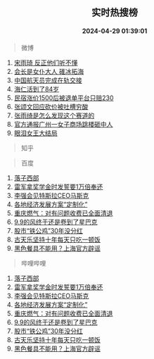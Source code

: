 <div align="center"><h2>实时热搜榜</h2><h4>2024-04-29 01:39:01</h4></div>

> 微博  

1. [宋雨琦 反正他们听不懂](https://s.weibo.com/weibo?q=%E5%AE%8B%E9%9B%A8%E7%90%A6%20%E5%8F%8D%E6%AD%A3%E4%BB%96%E4%BB%AC%E5%90%AC%E4%B8%8D%E6%87%82&t=31&band_rank=1&Refer=top)<br />
2. [会长是女仆大人 碓冰拓海](https://s.weibo.com/weibo?q=%E4%BC%9A%E9%95%BF%E6%98%AF%E5%A5%B3%E4%BB%86%E5%A4%A7%E4%BA%BA%20%E7%A2%93%E5%86%B0%E6%8B%93%E6%B5%B7&t=31&band_rank=2&Refer=top)<br />
3. [中国航天员完成在轨交接](https://s.weibo.com/weibo?q=%23%E4%B8%AD%E5%9B%BD%E8%88%AA%E5%A4%A9%E5%91%98%E5%AE%8C%E6%88%90%E5%9C%A8%E8%BD%A8%E4%BA%A4%E6%8E%A5%23&t=31&band_rank=3&Refer=top)<br />
4. [海仁活到了84岁](https://s.weibo.com/weibo?q=%23%E6%B5%B7%E4%BB%81%E6%B4%BB%E5%88%B0%E4%BA%8684%E5%B2%81%23&t=31&band_rank=4&Refer=top)<br />
5. [民宿涨价1500后被退单平台只赔230](https://s.weibo.com/weibo?q=%23%E6%B0%91%E5%AE%BF%E6%B6%A8%E4%BB%B71500%E5%90%8E%E8%A2%AB%E9%80%80%E5%8D%95%E5%B9%B3%E5%8F%B0%E5%8F%AA%E8%B5%94230%23&t=31&band_rank=5&Refer=top)<br />
6. [张颂文回应砍价被吐槽穷酸](https://s.weibo.com/weibo?q=%23%E5%BC%A0%E9%A2%82%E6%96%87%E5%9B%9E%E5%BA%94%E7%A0%8D%E4%BB%B7%E8%A2%AB%E5%90%90%E6%A7%BD%E7%A9%B7%E9%85%B8%23&t=31&band_rank=6&Refer=top)<br />
7. [张雨绮是怎么发现这个赛道的](https://s.weibo.com/weibo?q=%23%E5%BC%A0%E9%9B%A8%E7%BB%AE%E6%98%AF%E6%80%8E%E4%B9%88%E5%8F%91%E7%8E%B0%E8%BF%99%E4%B8%AA%E8%B5%9B%E9%81%93%E7%9A%84%23&t=31&band_rank=7&Refer=top)<br />
8. [官方通报广州一女子商场跳楼砸中人](https://s.weibo.com/weibo?q=%23%E5%AE%98%E6%96%B9%E9%80%9A%E6%8A%A5%E5%B9%BF%E5%B7%9E%E4%B8%80%E5%A5%B3%E5%AD%90%E5%95%86%E5%9C%BA%E8%B7%B3%E6%A5%BC%E7%A0%B8%E4%B8%AD%E4%BA%BA%23&t=31&band_rank=8&Refer=top)<br />
9. [眼泪女王大结局](https://s.weibo.com/weibo?q=%E7%9C%BC%E6%B3%AA%E5%A5%B3%E7%8E%8B%E5%A4%A7%E7%BB%93%E5%B1%80&t=31&band_rank=9&Refer=top)<br />

> 知乎  


> 百度  

1. [落子西部](https://www.baidu.com/s?wd=%E8%90%BD%E5%AD%90%E8%A5%BF%E9%83%A8&sa=fyb_news&rsv_dl=fyb_news)<br />
2. [雷军拿奖学金时发誓要1万倍奉还](https://www.baidu.com/s?wd=%E9%9B%B7%E5%86%9B%E6%8B%BF%E5%A5%96%E5%AD%A6%E9%87%91%E6%97%B6%E5%8F%91%E8%AA%93%E8%A6%811%E4%B8%87%E5%80%8D%E5%A5%89%E8%BF%98&sa=fyb_news&rsv_dl=fyb_news)<br />
3. [李强会见特斯拉CEO马斯克](https://www.baidu.com/s?wd=%E6%9D%8E%E5%BC%BA%E4%BC%9A%E8%A7%81%E7%89%B9%E6%96%AF%E6%8B%89CEO%E9%A9%AC%E6%96%AF%E5%85%8B&sa=fyb_news&rsv_dl=fyb_news)<br />
4. [各地经济发展方案“定制化”](https://www.baidu.com/s?wd=%E5%90%84%E5%9C%B0%E7%BB%8F%E6%B5%8E%E5%8F%91%E5%B1%95%E6%96%B9%E6%A1%88%E2%80%9C%E5%AE%9A%E5%88%B6%E5%8C%96%E2%80%9D&sa=fyb_news&rsv_dl=fyb_news)<br />
5. [重庆燃气：对有问题收费已全面清退](https://www.baidu.com/s?wd=%E9%87%8D%E5%BA%86%E7%87%83%E6%B0%94%EF%BC%9A%E5%AF%B9%E6%9C%89%E9%97%AE%E9%A2%98%E6%94%B6%E8%B4%B9%E5%B7%B2%E5%85%A8%E9%9D%A2%E6%B8%85%E9%80%80&sa=fyb_news&rsv_dl=fyb_news)<br />
6. [9.9的风终于还是卷到了星巴克](https://www.baidu.com/s?wd=9.9%E7%9A%84%E9%A3%8E%E7%BB%88%E4%BA%8E%E8%BF%98%E6%98%AF%E5%8D%B7%E5%88%B0%E4%BA%86%E6%98%9F%E5%B7%B4%E5%85%8B&sa=fyb_news&rsv_dl=fyb_news)<br />
7. [股市“铁公鸡”30年没分红](https://www.baidu.com/s?wd=%E8%82%A1%E5%B8%82%E2%80%9C%E9%93%81%E5%85%AC%E9%B8%A1%E2%80%9D30%E5%B9%B4%E6%B2%A1%E5%88%86%E7%BA%A2&sa=fyb_news&rsv_dl=fyb_news)<br />
8. [古天乐坚持十年每天只吃一顿饭](https://www.baidu.com/s?wd=%E5%8F%A4%E5%A4%A9%E4%B9%90%E5%9D%9A%E6%8C%81%E5%8D%81%E5%B9%B4%E6%AF%8F%E5%A4%A9%E5%8F%AA%E5%90%83%E4%B8%80%E9%A1%BF%E9%A5%AD&sa=fyb_news&rsv_dl=fyb_news)<br />
9. [黑色餐具不能用？上海官方辟谣](https://www.baidu.com/s?wd=%E9%BB%91%E8%89%B2%E9%A4%90%E5%85%B7%E4%B8%8D%E8%83%BD%E7%94%A8%EF%BC%9F%E4%B8%8A%E6%B5%B7%E5%AE%98%E6%96%B9%E8%BE%9F%E8%B0%A3&sa=fyb_news&rsv_dl=fyb_news)<br />

> 哔哩哔哩  

1. [落子西部](https://www.baidu.com/s?wd=%E8%90%BD%E5%AD%90%E8%A5%BF%E9%83%A8&sa=fyb_news&rsv_dl=fyb_news)<br />
2. [雷军拿奖学金时发誓要1万倍奉还](https://www.baidu.com/s?wd=%E9%9B%B7%E5%86%9B%E6%8B%BF%E5%A5%96%E5%AD%A6%E9%87%91%E6%97%B6%E5%8F%91%E8%AA%93%E8%A6%811%E4%B8%87%E5%80%8D%E5%A5%89%E8%BF%98&sa=fyb_news&rsv_dl=fyb_news)<br />
3. [李强会见特斯拉CEO马斯克](https://www.baidu.com/s?wd=%E6%9D%8E%E5%BC%BA%E4%BC%9A%E8%A7%81%E7%89%B9%E6%96%AF%E6%8B%89CEO%E9%A9%AC%E6%96%AF%E5%85%8B&sa=fyb_news&rsv_dl=fyb_news)<br />
4. [各地经济发展方案“定制化”](https://www.baidu.com/s?wd=%E5%90%84%E5%9C%B0%E7%BB%8F%E6%B5%8E%E5%8F%91%E5%B1%95%E6%96%B9%E6%A1%88%E2%80%9C%E5%AE%9A%E5%88%B6%E5%8C%96%E2%80%9D&sa=fyb_news&rsv_dl=fyb_news)<br />
5. [重庆燃气：对有问题收费已全面清退](https://www.baidu.com/s?wd=%E9%87%8D%E5%BA%86%E7%87%83%E6%B0%94%EF%BC%9A%E5%AF%B9%E6%9C%89%E9%97%AE%E9%A2%98%E6%94%B6%E8%B4%B9%E5%B7%B2%E5%85%A8%E9%9D%A2%E6%B8%85%E9%80%80&sa=fyb_news&rsv_dl=fyb_news)<br />
6. [9.9的风终于还是卷到了星巴克](https://www.baidu.com/s?wd=9.9%E7%9A%84%E9%A3%8E%E7%BB%88%E4%BA%8E%E8%BF%98%E6%98%AF%E5%8D%B7%E5%88%B0%E4%BA%86%E6%98%9F%E5%B7%B4%E5%85%8B&sa=fyb_news&rsv_dl=fyb_news)<br />
7. [股市“铁公鸡”30年没分红](https://www.baidu.com/s?wd=%E8%82%A1%E5%B8%82%E2%80%9C%E9%93%81%E5%85%AC%E9%B8%A1%E2%80%9D30%E5%B9%B4%E6%B2%A1%E5%88%86%E7%BA%A2&sa=fyb_news&rsv_dl=fyb_news)<br />
8. [古天乐坚持十年每天只吃一顿饭](https://www.baidu.com/s?wd=%E5%8F%A4%E5%A4%A9%E4%B9%90%E5%9D%9A%E6%8C%81%E5%8D%81%E5%B9%B4%E6%AF%8F%E5%A4%A9%E5%8F%AA%E5%90%83%E4%B8%80%E9%A1%BF%E9%A5%AD&sa=fyb_news&rsv_dl=fyb_news)<br />
9. [黑色餐具不能用？上海官方辟谣](https://www.baidu.com/s?wd=%E9%BB%91%E8%89%B2%E9%A4%90%E5%85%B7%E4%B8%8D%E8%83%BD%E7%94%A8%EF%BC%9F%E4%B8%8A%E6%B5%B7%E5%AE%98%E6%96%B9%E8%BE%9F%E8%B0%A3&sa=fyb_news&rsv_dl=fyb_news)<br />
